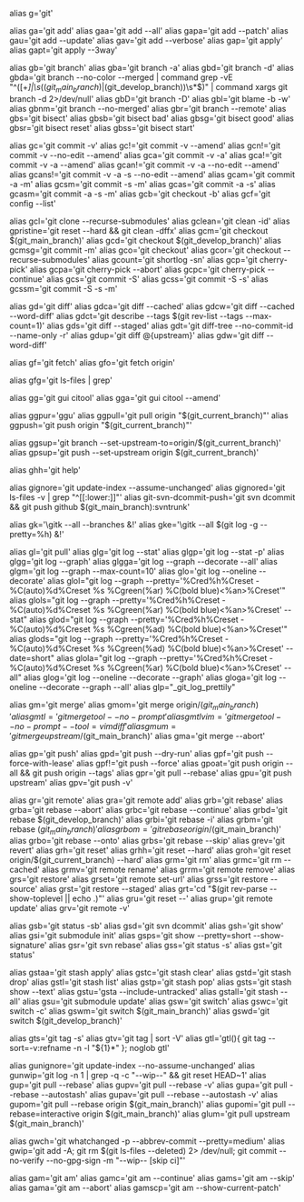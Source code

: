 alias g='git'

alias ga='git add'
alias gaa='git add --all'
alias gapa='git add --patch'
alias gau='git add --update'
alias gav='git add --verbose'
alias gap='git apply'
alias gapt='git apply --3way'

alias gb='git branch'
alias gba='git branch -a'
alias gbd='git branch -d'
alias gbda='git branch --no-color --merged | command grep -vE "^([+*]|\s*($(git_main_branch)|$(git_develop_branch))\s*$)" | command xargs git branch -d 2>/dev/null'
alias gbD='git branch -D'
alias gbl='git blame -b -w'
alias gbnm='git branch --no-merged'
alias gbr='git branch --remote'
alias gbs='git bisect'
alias gbsb='git bisect bad'
alias gbsg='git bisect good'
alias gbsr='git bisect reset'
alias gbss='git bisect start'

alias gc='git commit -v'
alias gc!='git commit -v --amend'
alias gcn!='git commit -v --no-edit --amend'
alias gca='git commit -v -a'
alias gca!='git commit -v -a --amend'
alias gcan!='git commit -v -a --no-edit --amend'
alias gcans!='git commit -v -a -s --no-edit --amend'
alias gcam='git commit -a -m'
alias gcsm='git commit -s -m'
alias gcas='git commit -a -s'
alias gcasm='git commit -a -s -m'
alias gcb='git checkout -b'
alias gcf='git config --list'

alias gcl='git clone --recurse-submodules'
alias gclean='git clean -id'
alias gpristine='git reset --hard && git clean -dffx'
alias gcm='git checkout $(git_main_branch)'
alias gcd='git checkout $(git_develop_branch)'
alias gcmsg='git commit -m'
alias gco='git checkout'
alias gcor='git checkout --recurse-submodules'
alias gcount='git shortlog -sn'
alias gcp='git cherry-pick'
alias gcpa='git cherry-pick --abort'
alias gcpc='git cherry-pick --continue'
alias gcs='git commit -S'
alias gcss='git commit -S -s'
alias gcssm='git commit -S -s -m'

alias gd='git diff'
alias gdca='git diff --cached'
alias gdcw='git diff --cached --word-diff'
alias gdct='git describe --tags $(git rev-list --tags --max-count=1)'
alias gds='git diff --staged'
alias gdt='git diff-tree --no-commit-id --name-only -r'
alias gdup='git diff @{upstream}'
alias gdw='git diff --word-diff'

alias gf='git fetch'
alias gfo='git fetch origin'

alias gfg='git ls-files | grep'

alias gg='git gui citool'
alias gga='git gui citool --amend'

alias ggpur='ggu'
alias ggpull='git pull origin "$(git_current_branch)"'
alias ggpush='git push origin "$(git_current_branch)"'

alias ggsup='git branch --set-upstream-to=origin/$(git_current_branch)'
alias gpsup='git push --set-upstream origin $(git_current_branch)'

alias ghh='git help'

alias gignore='git update-index --assume-unchanged'
alias gignored='git ls-files -v | grep "^[[:lower:]]"'
alias git-svn-dcommit-push='git svn dcommit && git push github $(git_main_branch):svntrunk'

alias gk='\gitk --all --branches &!'
alias gke='\gitk --all $(git log -g --pretty=%h) &!'

alias gl='git pull'
alias glg='git log --stat'
alias glgp='git log --stat -p'
alias glgg='git log --graph'
alias glgga='git log --graph --decorate --all'
alias glgm='git log --graph --max-count=10'
alias glo='git log --oneline --decorate'
alias glol="git log --graph --pretty='%Cred%h%Creset -%C(auto)%d%Creset %s %Cgreen(%ar) %C(bold blue)<%an>%Creset'"
alias glols="git log --graph --pretty='%Cred%h%Creset -%C(auto)%d%Creset %s %Cgreen(%ar) %C(bold blue)<%an>%Creset' --stat"
alias glod="git log --graph --pretty='%Cred%h%Creset -%C(auto)%d%Creset %s %Cgreen(%ad) %C(bold blue)<%an>%Creset'"
alias glods="git log --graph --pretty='%Cred%h%Creset -%C(auto)%d%Creset %s %Cgreen(%ad) %C(bold blue)<%an>%Creset' --date=short"
alias glola="git log --graph --pretty='%Cred%h%Creset -%C(auto)%d%Creset %s %Cgreen(%ar) %C(bold blue)<%an>%Creset' --all"
alias glog='git log --oneline --decorate --graph'
alias gloga='git log --oneline --decorate --graph --all'
alias glp="_git_log_prettily"

alias gm='git merge'
alias gmom='git merge origin/$(git_main_branch)'
alias gmtl='git mergetool --no-prompt'
alias gmtlvim='git mergetool --no-prompt --tool=vimdiff'
alias gmum='git merge upstream/$(git_main_branch)'
alias gma='git merge --abort'

alias gp='git push'
alias gpd='git push --dry-run'
alias gpf='git push --force-with-lease'
alias gpf!='git push --force'
alias gpoat='git push origin --all && git push origin --tags'
alias gpr='git pull --rebase'
alias gpu='git push upstream'
alias gpv='git push -v'

alias gr='git remote'
alias gra='git remote add'
alias grb='git rebase'
alias grba='git rebase --abort'
alias grbc='git rebase --continue'
alias grbd='git rebase $(git_develop_branch)'
alias grbi='git rebase -i'
alias grbm='git rebase $(git_main_branch)'
alias grbom='git rebase origin/$(git_main_branch)'
alias grbo='git rebase --onto'
alias grbs='git rebase --skip'
alias grev='git revert'
alias grh='git reset'
alias grhh='git reset --hard'
alias groh='git reset origin/$(git_current_branch) --hard'
alias grm='git rm'
alias grmc='git rm --cached'
alias grmv='git remote rename'
alias grrm='git remote remove'
alias grs='git restore'
alias grset='git remote set-url'
alias grss='git restore --source'
alias grst='git restore --staged'
alias grt='cd "$(git rev-parse --show-toplevel || echo .)"'
alias gru='git reset --'
alias grup='git remote update'
alias grv='git remote -v'

alias gsb='git status -sb'
alias gsd='git svn dcommit'
alias gsh='git show'
alias gsi='git submodule init'
alias gsps='git show --pretty=short --show-signature'
alias gsr='git svn rebase'
alias gss='git status -s'
alias gst='git status'

alias gstaa='git stash apply'
alias gstc='git stash clear'
alias gstd='git stash drop'
alias gstl='git stash list'
alias gstp='git stash pop'
alias gsts='git stash show --text'
alias gstu='gsta --include-untracked'
alias gstall='git stash --all'
alias gsu='git submodule update'
alias gsw='git switch'
alias gswc='git switch -c'
alias gswm='git switch $(git_main_branch)'
alias gswd='git switch $(git_develop_branch)'

alias gts='git tag -s'
alias gtv='git tag | sort -V'
alias gtl='gtl(){ git tag --sort=-v:refname -n -l "${1}*" }; noglob gtl'

alias gunignore='git update-index --no-assume-unchanged'
alias gunwip='git log -n 1 | grep -q -c "\-\-wip\-\-" && git reset HEAD~1'
alias gup='git pull --rebase'
alias gupv='git pull --rebase -v'
alias gupa='git pull --rebase --autostash'
alias gupav='git pull --rebase --autostash -v'
alias gupom='git pull --rebase origin $(git_main_branch)'
alias gupomi='git pull --rebase=interactive origin $(git_main_branch)'
alias glum='git pull upstream $(git_main_branch)'

alias gwch='git whatchanged -p --abbrev-commit --pretty=medium'
alias gwip='git add -A; git rm $(git ls-files --deleted) 2> /dev/null; git commit --no-verify --no-gpg-sign -m "--wip-- [skip ci]"'

alias gam='git am'
alias gamc='git am --continue'
alias gams='git am --skip'
alias gama='git am --abort'
alias gamscp='git am --show-current-patch'
